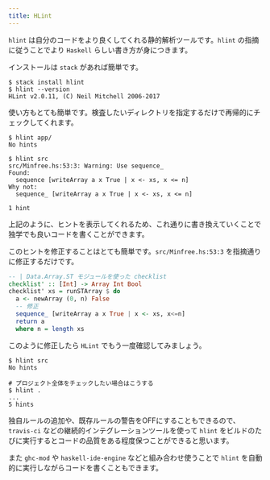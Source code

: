 ```yaml
---
title: HLint
---
```


`hlint` は自分のコードをより良くしてくれる静的解析ツールです。`hlint` の指摘に従うことでより `Haskell` らしい書き方が身につきます。

インストールは `stack` があれば簡単です。

```shell-session
$ stack install hlint
$ hlint --version
HLint v2.0.11, (C) Neil Mitchell 2006-2017
```

使い方もとても簡単です。検査したいディレクトリを指定するだけで再帰的にチェックしてくれます。

```shell
$ hlint app/
No hints

$ hlint src
src/Minfree.hs:53:3: Warning: Use sequence_
Found:
  sequence [writeArray a x True | x <- xs, x <= n]
Why not:
  sequence_ [writeArray a x True | x <- xs, x <= n]

1 hint
```

上記のように、ヒントを表示してくれるため、これ通りに書き換えていくことで独学でも良いコードを書くことができます。

このヒントを修正することはとても簡単です。`src/Minfree.hs:53:3` を指摘通りに修正するだけです。

```haskell:src/Minfree.hs
-- | Data.Array.ST モジュールを使った checklist
checklist' :: [Int] -> Array Int Bool
checklist' xs = runSTArray $ do
  a <- newArray (0, n) False
  -- 修正
  sequence_ [writeArray a x True | x <- xs, x<=n]
  return a
  where n = length xs
```

このように修正したら `HLint` でもう一度確認してみましょう。

```shell-session
$ hlint src
No hints

# プロジェクト全体をチェックしたい場合はこうする
$ hlint .
...
5 hints
```

独自ルールの追加や、既存ルールの警告をOFFにすることもできるので、`travis-ci` などの継続的インテグレーションツールを使って `hlint` をビルドのたびに実行するとコードの品質をある程度保つことができると思います。

また `ghc-mod` や `haskell-ide-engine` などと組み合わせ使うことで `hlint` を自動的に実行しながらコードを書くこともできます。
